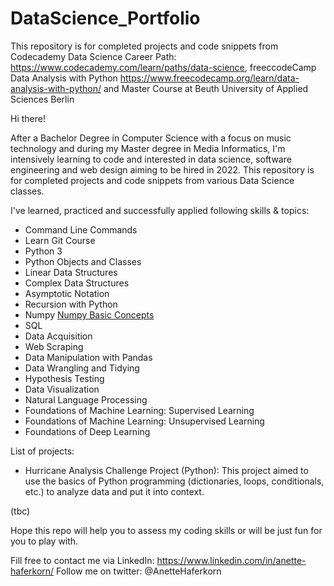 # DataScience_Portfolio
This repository is for completed projects and code snippets from Codecademy Data Science Career Path: https://www.codecademy.com/learn/paths/data-science, freeccodeCamp Data Analysis with Python https://www.freecodecamp.org/learn/data-analysis-with-python/ and Master Course at Beuth University of Applied Sciences Berlin 

Hi there!

After a Bachelor Degree in Computer Science with a focus on music technology and during my Master degree in Media Informatics, I'm intensively learning to code and interested in data science, software engineering and web design aiming to be hired in 2022.
This repository is for completed projects and code snippets from various Data Science classes. 

I've learned, practiced and successfully applied following skills & topics:

- Command Line Commands
- Learn Git Course
- Python 3
- Python Objects and Classes
- Linear Data Structures
- Complex Data Structures
- Asymptotic Notation
- Recursion with Python
- Numpy [Numpy Basic Concepts](https://github.com/Haferkorn/DataScience_Portfolio/blob/main/Numpy.ipynb)
- SQL
- Data Acquisition
- Web Scraping
- Data Manipulation with Pandas
- Data Wrangling and Tidying
- Hypothesis Testing
- Data Visualization
- Natural Language Processing
- Foundations of Machine Learning: Supervised Learning
- Foundations of Machine Learning: Unsupervised Learning
- Foundations of Deep Learning

List of projects:

- Hurricane Analysis Challenge Project (Python): This project aimed to use the basics of Python programming (dictionaries, loops, conditionals, etc.) to analyze data and put it into context. 

(tbc)


Hope this repo will help you to assess my coding skills or will be just fun for you to play with.

Fill free to contact me via LinkedIn: https://www.linkedin.com/in/anette-haferkorn/
Follow me on twitter: @AnetteHaferkorn
